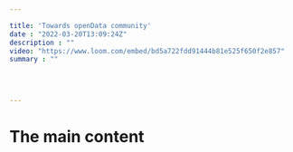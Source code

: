```yaml
---

title: 'Towards openData community'
date : "2022-03-20T13:09:24Z"
description : ""
video: "https://www.loom.com/embed/bd5a722fdd91444b81e525f650f2e857"
summary : ""

 
         

---
```


# The main content
